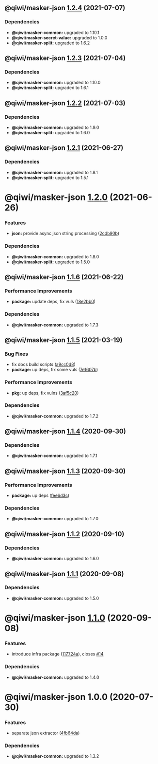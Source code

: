 ## @qiwi/masker-json [1.2.4](https://github.com/qiwi/masker/compare/@qiwi/masker-json@1.2.3...@qiwi/masker-json@1.2.4) (2021-07-07)





### Dependencies

* **@qiwi/masker-common:** upgraded to 1.10.1
* **@qiwi/masker-secret-value:** upgraded to 1.0.0
* **@qiwi/masker-split:** upgraded to 1.6.2

## @qiwi/masker-json [1.2.3](https://github.com/qiwi/masker/compare/@qiwi/masker-json@1.2.2...@qiwi/masker-json@1.2.3) (2021-07-04)





### Dependencies

* **@qiwi/masker-common:** upgraded to 1.10.0
* **@qiwi/masker-split:** upgraded to 1.6.1

## @qiwi/masker-json [1.2.2](https://github.com/qiwi/masker/compare/@qiwi/masker-json@1.2.1...@qiwi/masker-json@1.2.2) (2021-07-03)





### Dependencies

* **@qiwi/masker-common:** upgraded to 1.9.0
* **@qiwi/masker-split:** upgraded to 1.6.0

## @qiwi/masker-json [1.2.1](https://github.com/qiwi/masker/compare/@qiwi/masker-json@1.2.0...@qiwi/masker-json@1.2.1) (2021-06-27)





### Dependencies

* **@qiwi/masker-common:** upgraded to 1.8.1
* **@qiwi/masker-split:** upgraded to 1.5.1

# @qiwi/masker-json [1.2.0](https://github.com/qiwi/masker/compare/@qiwi/masker-json@1.1.6...@qiwi/masker-json@1.2.0) (2021-06-26)


### Features

* **json:** provide async json string processing ([2cdb90b](https://github.com/qiwi/masker/commit/2cdb90bd1df72dc943e1a76a4d2561b732c104e3))





### Dependencies

* **@qiwi/masker-common:** upgraded to 1.8.0
* **@qiwi/masker-split:** upgraded to 1.5.0

## @qiwi/masker-json [1.1.6](https://github.com/qiwi/masker/compare/@qiwi/masker-json@1.1.5...@qiwi/masker-json@1.1.6) (2021-06-22)


### Performance Improvements

* **package:** update deps, fix vuls ([18e2bb0](https://github.com/qiwi/masker/commit/18e2bb098611e4477cb468551f5a56e94e4473b0))





### Dependencies

* **@qiwi/masker-common:** upgraded to 1.7.3

## @qiwi/masker-json [1.1.5](https://github.com/qiwi/masker/compare/@qiwi/masker-json@1.1.4...@qiwi/masker-json@1.1.5) (2021-03-19)


### Bug Fixes

* fix docs build scripts ([a9cc0d8](https://github.com/qiwi/masker/commit/a9cc0d8458d5ea22d2a9a63d90ad6662894021d1))
* **package:** up deps, fix some vuls ([7e1607b](https://github.com/qiwi/masker/commit/7e1607b0434084188fe095763244c6cfd4f8c3b3))


### Performance Improvements

* **pkg:** up deps, fix vulns ([3af5c20](https://github.com/qiwi/masker/commit/3af5c205e875a69e0b841e69606f07928b9a3af7))





### Dependencies

* **@qiwi/masker-common:** upgraded to 1.7.2

## @qiwi/masker-json [1.1.4](https://github.com/qiwi/masker/compare/@qiwi/masker-json@1.1.3...@qiwi/masker-json@1.1.4) (2020-09-30)





### Dependencies

* **@qiwi/masker-common:** upgraded to 1.7.1

## @qiwi/masker-json [1.1.3](https://github.com/qiwi/masker/compare/@qiwi/masker-json@1.1.2...@qiwi/masker-json@1.1.3) (2020-09-30)


### Performance Improvements

* **package:** up deps ([fee6d3c](https://github.com/qiwi/masker/commit/fee6d3c517f58e603dd38dec686fcc647fef3c6a))





### Dependencies

* **@qiwi/masker-common:** upgraded to 1.7.0

## @qiwi/masker-json [1.1.2](https://github.com/qiwi/masker/compare/@qiwi/masker-json@1.1.1...@qiwi/masker-json@1.1.2) (2020-09-10)





### Dependencies

* **@qiwi/masker-common:** upgraded to 1.6.0

## @qiwi/masker-json [1.1.1](https://github.com/qiwi/masker/compare/@qiwi/masker-json@1.1.0...@qiwi/masker-json@1.1.1) (2020-09-08)





### Dependencies

* **@qiwi/masker-common:** upgraded to 1.5.0

# @qiwi/masker-json [1.1.0](https://github.com/qiwi/masker/compare/@qiwi/masker-json@1.0.0...@qiwi/masker-json@1.1.0) (2020-09-08)


### Features

* introduce infra package ([117724a](https://github.com/qiwi/masker/commit/117724a6993f97f4e3eb804bc9f8c438eb66a5d7)), closes [#14](https://github.com/qiwi/masker/issues/14)





### Dependencies

* **@qiwi/masker-common:** upgraded to 1.4.0

# @qiwi/masker-json 1.0.0 (2020-07-30)


### Features

* separate json extractor ([4fb64da](https://github.com/qiwi/masker/commit/4fb64daf21d3acde75ad8ab06502be8fa2a4b579))





### Dependencies

* **@qiwi/masker-common:** upgraded to 1.3.2
